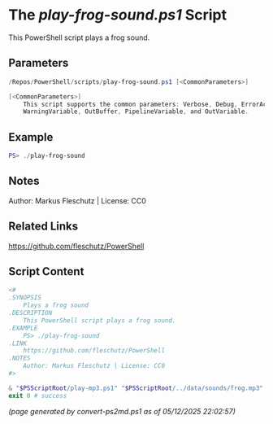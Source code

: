 The *play-frog-sound.ps1* Script
===========================

This PowerShell script plays a frog sound.

Parameters
----------
```powershell
/Repos/PowerShell/scripts/play-frog-sound.ps1 [<CommonParameters>]

[<CommonParameters>]
    This script supports the common parameters: Verbose, Debug, ErrorAction, ErrorVariable, WarningAction, 
    WarningVariable, OutBuffer, PipelineVariable, and OutVariable.
```

Example
-------
```powershell
PS> ./play-frog-sound

```

Notes
-----
Author: Markus Fleschutz | License: CC0

Related Links
-------------
https://github.com/fleschutz/PowerShell

Script Content
--------------
```powershell
<#
.SYNOPSIS
	Plays a frog sound
.DESCRIPTION
	This PowerShell script plays a frog sound.
.EXAMPLE
	PS> ./play-frog-sound
.LINK
	https://github.com/fleschutz/PowerShell
.NOTES
	Author: Markus Fleschutz | License: CC0
#>

& "$PSScriptRoot/play-mp3.ps1" "$PSScriptRoot/../data/sounds/frog.mp3"
exit 0 # success
```

*(page generated by convert-ps2md.ps1 as of 05/12/2025 22:02:57)*
